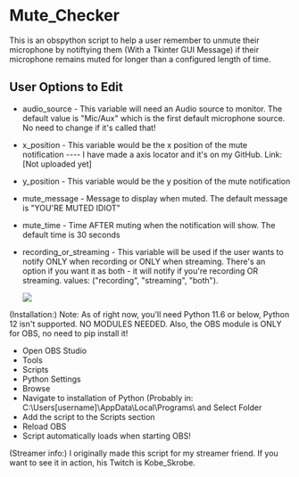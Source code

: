 # Mute_Checker
This is an obspython script to help a user remember to unmute their microphone by notiftying them (With a Tkinter GUI Message) if their microphone remains muted for longer than a configured length of time.

## User Options to Edit
  * audio_source - This variable will need an Audio source to monitor. The default value is "Mic/Aux" which is the first default microphone source. No need to change if it's called that!

  * x_position - This variable would be the x position of the mute notification
    ---- I have made a axis locator and it's on my GitHub. Link: [Not uploaded yet]
  * y_position - This variable would be the y position of the mute notification

  * mute_message - Message to display when muted. The default message is "YOU'RE MUTED IDIOT"

  * mute_time - Time AFTER muting when the notification will show. The default time is 30 seconds

  * recording_or_streaming - This variable will be used if the user wants to notify ONLY when recording or ONLY when streaming. There's an option if you want it as both - it will notify if you're recording OR streaming. values: ("recording", "streaming", "both").

    ![](https://github.com/Malik403/Mute_Checker/blob/main/Animation.gif)

(Installation:)
    Note: As of right now, you'll need Python 11.6 or below, Python 12 isn't supported. NO MODULES NEEDED. Also, the OBS module is ONLY for OBS, no need to pip install it!
 
 * Open OBS Studio
 * Tools
 * Scripts
 * Python Settings
 * Browse
 * Navigate to installation of Python (Probably in: C:\Users\[username]\AppData\Local\Programs\ and Select Folder
 * Add the script to the Scripts section
 * Reload OBS
 * Script automatically loads when starting OBS!


(Streamer info:)
I originally made this script for my streamer friend. If you want to see it in action, his Twitch is Kobe_Skrobe.
